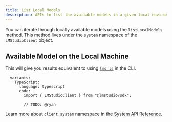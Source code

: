 ```yaml
---
title: List Local Models
description: APIs to list the available models in a given local environment
---
```


You can iterate through locally available models using the `listLocalModels` method. This method lives under the `system` namespace of the `LMStudioClient` object.

## Available Model on the Local Machine

This will give you results equivalent to using [`lms ls`](../../cli/ls) in the CLI.

```lms_code_snippet
  variants:
    TypeScript:
      language: typescript
      code: |
        import { LMStudioClient } from "@lmstudio/sdk";

        // TODO: @ryan
```

Learn more about `client.system` namespace in the [System API Reference](../api-reference/system-namespace).